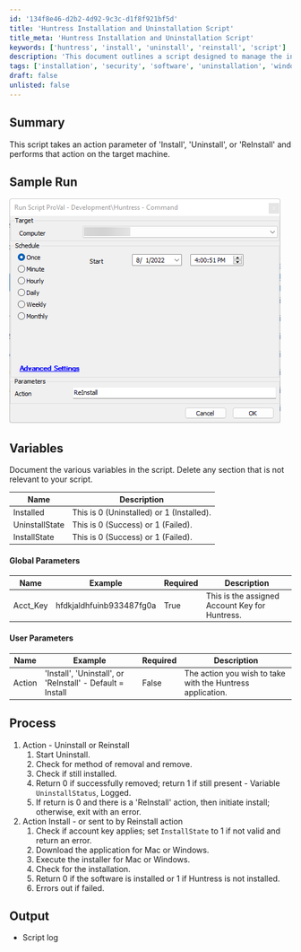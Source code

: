 ```yaml
---
id: '134f8e46-d2b2-4d92-9c3c-d1f8f921bf5d'
title: 'Huntress Installation and Uninstallation Script'
title_meta: 'Huntress Installation and Uninstallation Script'
keywords: ['huntress', 'install', 'uninstall', 'reinstall', 'script']
description: 'This document outlines a script designed to manage the installation and uninstallation of the Huntress application on target machines, detailing action parameters, processes, and expected outputs.'
tags: ['installation', 'security', 'software', 'uninstallation', 'windows']
draft: false
unlisted: false
---
```


## Summary

This script takes an action parameter of 'Install', 'Uninstall', or 'ReInstall' and performs that action on the target machine.

## Sample Run

![Sample Run](../../../static/img/Huntress---Command/image_1.png)

## Variables

Document the various variables in the script. Delete any section that is not relevant to your script.

| Name            | Description                                          |
|-----------------|------------------------------------------------------|
| Installed       | This is 0 (Uninstalled) or 1 (Installed).           |
| UninstallState  | This is 0 (Success) or 1 (Failed).                  |
| InstallState    | This is 0 (Success) or 1 (Failed).                  |

#### Global Parameters

| Name      | Example                       | Required          | Description                                       |
|-----------|-------------------------------|-------------------|---------------------------------------------------|
| Acct_Key  | hfdkjaldhfuinb933487fg0a     | True              | This is the assigned Account Key for Huntress.    |

#### User Parameters

| Name     | Example                                         | Required | Description                                         |
|----------|-------------------------------------------------|----------|-----------------------------------------------------|
| Action   | 'Install', 'Uninstall', or 'ReInstall' - Default = Install | False    | The action you wish to take with the Huntress application. |

## Process

1. Action - Uninstall or Reinstall
   1. Start Uninstall.
   2. Check for method of removal and remove.
   3. Check if still installed.
   4. Return 0 if successfully removed; return 1 if still present - Variable `UninstallStatus`, Logged.
   5. If return is 0 and there is a 'ReInstall' action, then initiate install; otherwise, exit with an error.
2. Action Install - or sent to by Reinstall action
   1. Check if account key applies; set `InstallState` to 1 if not valid and return an error.
   2. Download the application for Mac or Windows.
   3. Execute the installer for Mac or Windows.
   4. Check for the installation.
   5. Return 0 if the software is installed or 1 if Huntress is not installed.
   6. Errors out if failed.

## Output

- Script log

